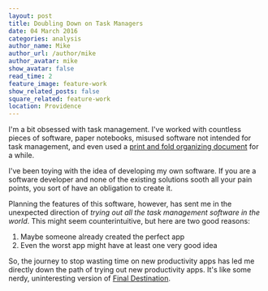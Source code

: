 ```yaml
---
layout: post
title: Doubling Down on Task Managers
date: 04 March 2016
categories: analysis
author_name: Mike
author_url: /author/mike
author_avatar: mike
show_avatar: false
read_time: 2
feature_image: feature-work
show_related_posts: false
square_related: feature-work
location: Providence
---
```


I'm a bit obsessed with task management. I've worked with countless pieces of software, paper notebooks, misused software not intended for task management, and even used a [print and fold organizing document](http://www.pocketmod.com/) for a while.

I've been toying with the idea of developing my own software. If you are a software developer and none of the existing solutions sooth all your pain points, you sort of have an obligation to create it.

Planning the features of this software, however, has sent me in the unexpected direction of *trying out all the task management software in the world*. This might seem counterintuitive, but here are two good reasons:

1. Maybe someone already created the perfect app
2. Even the worst app might have at least one very good idea

So, the journey to stop wasting time on new productivity apps has led me directly down the path of trying out new productivity apps. It's like some nerdy, uninteresting version of [Final Destination](https://en.wikipedia.org/wiki/Final_Destination).
